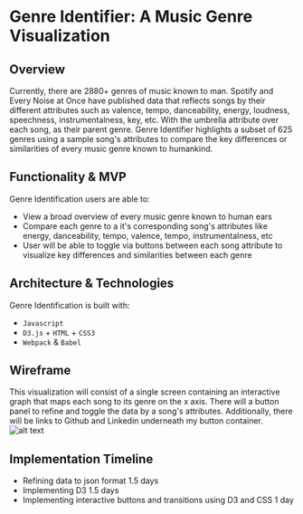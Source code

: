 # Genre Identifier: A Music Genre Visualization

## Overview
Currently, there are 2880+ genres of music known to man. Spotify and Every Noise at Once have published data that reflects songs by their different attributes such as valence, tempo, danceability, energy, loudness, speechness, instrumentalness, key, etc. With the umbrella attribute over each song, as their parent genre. Genre Identifier highlights a subset of 625 genres using a sample song's attributes to compare the key differences or similarities of every music genre known to humankind.

## Functionality & MVP
Genre Identification users are able to:
* View a broad overview of every music genre known to human ears
* Compare each genre to a it's corresponding song's attributes like energy, danceability, tempo, valence, tempo, instrumentalness, etc
* User will be able to toggle via buttons between each song attribute to visualize key differences and similarities between each genre

## Architecture & Technologies
Genre Identification is built with:
* `Javascript`
* `D3.js` + `HTML` + `CSS3`
* `Webpack` & `Babel`


## Wireframe
This visualization will consist of a single screen containing an interactive graph that maps each song to its genre on the x axis. There will a button panel to refine and toggle the data by a song's attributes. Additionally, there will be links to Github and Linkedin underneath my button container. 
![alt text]()


## Implementation Timeline
* Refining data to json format 1.5 days
* Implementing D3 1.5 days
* Implementing interactive buttons and transitions using D3 and CSS 1 day


